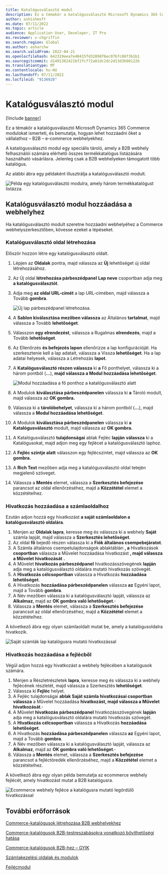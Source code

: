 ```yaml
---
title: Katalógusválasztó modul
description: Ez a témakör a katalógusválasztó Microsoft Dynamics 365 Commerce modulokat ismerteti, és bemutatja, hogyan lehet hozzáadni őket a vállalathoz – B2B – e-commerce webhelyekhez.
author: ashishmsft
ms.date: 07/11/2022
ms.topic: article
audience: Application User, Developer, IT Pro
ms.reviewer: v-chgriffin
ms.search.region: Global
ms.author: asharchw
ms.search.validFrom: 2022-04-21
ms.openlocfilehash: 642319eea7e40415fd32898f6ec07bfc86f3b1b1
ms.sourcegitcommit: d1491362421bf2fcf72a81dc2dc2d13d3b98122b
ms.translationtype: MT
ms.contentlocale: hu-HU
ms.lasthandoff: 07/11/2022
ms.locfileid: "9136928"
---
```

# <a name="catalog-picker-module"></a>Katalógusválasztó modul

[!include [banner](includes/banner.md)]

Ez a témakör a katalógusválasztó Microsoft Dynamics 365 Commerce modulokat ismerteti, és bemutatja, hogyan lehet hozzáadni őket a vállalathoz – B2B – e-commerce webhelyekhez.

A katalógusválasztó modul egy speciális tároló, amely a B2B webhely felhasználói számára elérhető összes termékkatalógus listázására használható vásárlásra. Jelenleg csak a B2B webhelyeken támogatott több katalógus.

Az alábbi ábra egy példaként illusztrálja a katalógusválasztó modult.

![Példa egy katalógusválasztó modulra, amely három termékkatalógust listázza.](./media/Catalog-picker-sample.png)

## <a name="add-a-catalog-picker-module-to-your-site"></a>Katalógusválasztó modul hozzáadása a webhelyhez

Ha katalógusválasztó modult szeretne hozzáadni webhelyéhez a Commerce webhelyszerkesztőben, kövesse ezeket a lépéseket.

### <a name="create-a-catalog-picker-page"></a>Katalógusválasztó oldal létrehozása

Először hozzon létre egy katalógusválasztó oldalt.

1. Lépjen az **Oldalak** pontra, majd válassza az **Új** lehetőséget új oldal létrehozásához.
1. Az Új oldal **létrehozása párbeszédpanel** **Lap neve** csoportban adja meg **a katalógusválasztót**.
1. Adja meg **az oldal URL-címét** a lap URL-címében, majd válassza a Tovább **gombra**.

    ![Új lap párbeszédpanel létrehozása.](./media/Create-catalog-picker-page.png)

1. A **Sablon kiválasztása mezőben válassza** az Általános **tartalmat**, majd válassza a Tovább **lehetőséget**.
1. Válasszon **egy elrendezést**, válassza a Rugalmas **elrendezés**, majd a Tovább **lehetőséget**.
1. Az Ellenőrzés **és befejezés lapon** ellenőrizze a lap konfigurációját. Ha szerkesztenie kell a lap adatait, válassza a Vissza **lehetőséget**. Ha a lap adatai helyesek, válassza a Létrehozás **lapot**.
1. A **Katalógusválasztó részen válassza** ki **a** Fő ponthelyet, válassza ki a három pontból (**...**), **majd válassza a Modul hozzáadása lehetőséget**.

    ![Modul hozzáadása a fő ponthoz a katalógusválasztó alatt](./media/Author-web-page-catalog-picker-1.png)

1. A Modulok **kiválasztása párbeszédpanelen** válassza ki **a** Tároló modult, majd válassza az **OK gombra.**
1. Válassza ki a **tárolóbehelyet**, válassza ki a három pontból (**...**), majd válassza a **Modul hozzáadása lehetőséget**.
1. A Modulok **kiválasztása párbeszédpanelen** válassza ki **a Katalógusválasztó** modult, majd válassza az **OK gombra.**
1. A Katalógusválasztó **tulajdonságai** ablak Fejléc **lapján** **válassza** ki a Katalógusokat, majd adjon meg egy fejlécet a katalógusválasztó laphoz.
1. A **Fejléc szintje alatt** válasszon egy fejlécszintet, majd válassza az **OK gombra.**
1. A **Rich Text** mezőben adja meg a katalógusválasztó oldal tetején megjelenő szöveget.
1. Válassza a **Mentés** elemet, válassza a **Szerkesztés befejezése** parancsot az oldal ellenőrzéséhez, majd a **Közzététel** elemet a közzétételhez.

### <a name="add-a-link-on-your-account-page"></a>Hivatkozás hozzáadása a számlaoldalhoz

Ezután adjon hozzá egy hivatkozást **a saját számlaoldalon a katalógusválasztó oldalára**.

1. Menjen az **Oldalak lapra**, keresse meg és válassza ki a webhely **Saját** számla lapját, majd válassza a **Szerkesztés lehetőséget**.
1. Az oldal **fő** bejedő részen válassza ki a **Fiók általános csempebejáratot**. 
1. A Számla általános csempetulajdonságok ablaktáblán **, a** Hivatkozások **csoportban** válassza a Művelet hozzáadása hivatkozást **, majd válassza a Művelet hivatkozását** **.**
1. A Művelet **hivatkozás párbeszédpanel** hivatkozásszövegének **lapján** adja meg a katalógusválasztó oldalára mutató hivatkozás szövegét.
1. A **Hivatkozás célcsoportban** válassza a Hivatkozás **hozzáadása lehetőséget**.
1. A Hivatkozás **hozzáadása párbeszédpanelen** válassza **az** Egyéni lapot, majd a Tovább **gombra**.
1. A Név mezőben válassza ki a katalógusválasztó lapját, válassza az **Alkalmaz**, majd az **OK gombra való lehetőséget**.**·**
1. Válassza a **Mentés** elemet, válassza a **Szerkesztés befejezése** parancsot az oldal ellenőrzéséhez, majd a **Közzététel** elemet a közzétételhez.

A következő ábra egy olyan számlaoldalt mutat be, amely a katalógusoldalra hivatkozik.

![Saját számlák lap katalógusra mutató hivatkozással](./media/my-accounts.png)

### <a name="add-a-link-from-the-header"></a>Hivatkozás hozzáadása a fejlécből

Végül adjon hozzá egy hivatkozást a webhely fejlécében a katalógusok számára.

1. Menjen a Részletrészletek **lapra**, keresse meg és válassza ki a webhely fejlécének részletét, majd válassza a Szerkesztés **lehetőséget**.
1. Válassza ki **Fejléc** helyet. 
1. A Fejléc tulajdonságai **ablak Saját számla hivatkozásai csoportban** **válassza** a Művelet hozzáadása **hivatkozást, majd válassza a Művelet hivatkozását**.**·**
1. A Művelet **hivatkozás párbeszédpanel** hivatkozásszövegének **lapján** adja meg a katalógusválasztó oldalára mutató hivatkozás szövegét.
1. A **Hivatkozás célcsoportban** válassza a Hivatkozás **hozzáadása lehetőséget**.
1. A Hivatkozás **hozzáadása párbeszédpanelen** válassza **az** Egyéni lapot, majd a Tovább **gombra**.
1. A Név mezőben válassza ki a katalógusválasztó lapját, válassza az **Alkalmaz**, majd az **OK gombra való lehetőséget**.**·**
1. Válassza a **Mentés** elemet, válassza a **Szerkesztés befejezése** parancsot a fejléctöredék ellenőrzéséhez, majd a **Közzététel** elemet a közzétételhez.

A következő ábra egy olyan példa bemutatja az ecommerce webhely fejlécét, amely hivatkozást mutat a B2B katalógusra.

![Ecommerce webhely fejléce a katalógusra mutató legördülő hivatkozással](./media/catalog-in-header.png)


## <a name="additional-resources"></a>További erőforrások 

[Commerce-katalógusok létrehozása B2B webhelyekhez](catalogs-b2b-sites.md)

[Commerce-katalógusok B2B-testreszabásokra vonatkozó bővíthetőségi hatása](catalogs-b2b-sites-dev.md)

[Commerce-katalógusok B2B-hez – GYIK](catalogs-b2b-sites-FAQ.md)

[Számlakezelési oldalak és modulok](account-management.md)

[Fejlécmodul](author-header-module.md)
